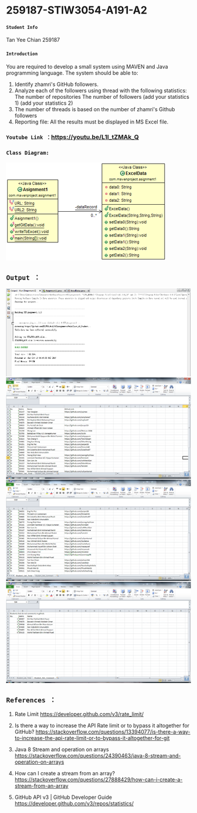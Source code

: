 # 259187-STIW3054-A191-A2
#### ```Student Info```
Tan Yee Chian 259187

#### ```Introduction```
You are required to develop a small system using MAVEN and Java programming language. The system should be able to:
1) Identify zhamri's GitHub followers.
2) Analyze each of the followers using thread with the following statistics:
	The number of repositories
	The number of followers
	(add your statistics 1)
	(add your statistics 2)
3) The number of threads is based on the number of zhamri's Github followers
4) Reporting file: All the results must be displayed in MS Excel file.

 
### ```Youtube Link ：```https://youtu.be/L1l_tZMAk_Q

### ```Class Diagram: ```
![](https://github.com/ychian234/259187-STIW3054-A191-A1/blob/master/output_uml.png)

## ```Output ：```
![](https://github.com/ychian234/259187-STIW3054-A191-A1/blob/master/output1.PNG)
![](https://github.com/ychian234/259187-STIW3054-A191-A1/blob/master/output2.PNG)
![](https://github.com/ychian234/259187-STIW3054-A191-A1/blob/master/output3.PNG)
![](https://github.com/ychian234/259187-STIW3054-A191-A1/blob/master/output4.PNG)

## ```References ：```

1. Rate Limit
https://developer.github.com/v3/rate_limit/

2. Is there a way to increase the API Rate limit or to bypass it altogether for GitHub?
https://stackoverflow.com/questions/13394077/is-there-a-way-to-increase-the-api-rate-limit-or-to-bypass-it-altogether-for-git


3. Java 8 Stream and operation on arrays
https://stackoverflow.com/questions/24390463/java-8-stream-and-operation-on-arrays


4. How can I create a stream from an array?
https://stackoverflow.com/questions/27888429/how-can-i-create-a-stream-from-an-array


5. GitHub API v3 | GitHub Developer Guide
https://developer.github.com/v3/repos/statistics/